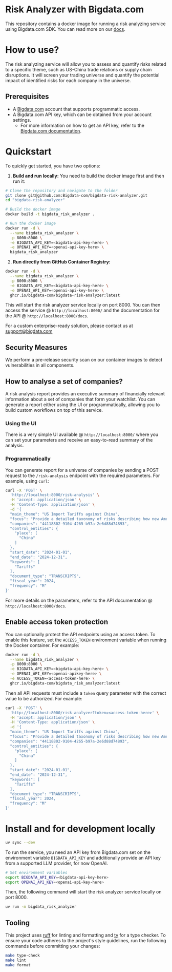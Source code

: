 # Risk Analyzer with Bigdata.com
This repository contains a docker image for running a risk analyzing service using Bigdata.com SDK. You can read more on our [docs](https://docs.bigdata.com/use-cases/docker-services/risk-analyzer).

# How to use?
The risk analyzing service will allow you to assess and quantify risks related to a specific theme, such as US-China trade relations or supply chain disruptions. It will screen your trading universe and quantify the potential impact of identified risks for each company in the universe.

## Prerequisites
- A [Bigdata.com](https://bigdata.com) account that supports programmatic access.
- A Bigdata.com API key, which can be obtained from your account settings.
    - For more information on how to get an API key, refer to the [Bigdata.com documentation](https://docs.bigdata.com/api-reference/introduction#api-key-beta).

# Quickstart
To quickly get started, you have two options:

1. **Build and run locally:**
You need to build the docker image first and then run it:

```bash
# Clone the repository and navigate to the folder
git clone git@github.com:Bigdata-com/bigdata-risk-analyzer.git
cd "bigdata-risk-analyzer"

# Build the docker image
docker build -t bigdata_risk_analyzer .

# Run the docker image
docker run -d \
  --name bigdata_risk_analyzer \
  -p 8000:8000 \
  -e BIGDATA_API_KEY=<bigdata-api-key-here> \
  -e OPENAI_API_KEY=<openai-api-key-here> \
  bigdata_risk_analyzer
```

2. **Run directly from GitHub Container Registry:**

```bash
docker run -d \
  --name bigdata_risk_analyzer \
  -p 8000:8000 \
  -e BIGDATA_API_KEY=<bigdata-api-key-here> \
  -e OPENAI_API_KEY=<openai-api-key-here> \
  ghcr.io/bigdata-com/bigdata-risk-analyzer:latest
```

This will start the risk analyzer service locally on port 8000. You can then access the service @ `http://localhost:8000/` and the documentation for the API @ `http://localhost:8000/docs`.

For a custom enterprise-ready solution, please contact us at [support@bigdata.com](mailto:support@bigdata.com)


## Security Measures

We perform a pre-release security scan on our container images to detect vulnerabilities in all components.


## How to analyse a set of companies?

A risk analysis report provides an executive summary of financially relevant information about a set of companies that form your watchlist. You can generate a report either using the UI or programmatically, allowing you to build custom workflows on top of this service.

### Using the UI
There is a very simple UI available @ `http://localhost:8000/` where you can set your parameters and receive an easy-to-read summary of the analysis.

### Programmatically
You can generate report for a universe of companies by sending a POST request to the `/risk-analysis` endpoint with the required
parameters. For example, using `curl`:
```bash
curl -X 'POST' \
  'http://localhost:8000/risk-analysis' \
  -H 'accept: application/json' \
  -H 'Content-Type: application/json' \
  -d '{
  "main_theme": "US Import Tariffs against China",
  "focus": "Provide a detailed taxonomy of risks describing how new American import tariffs against China will impact US companies, their operations and strategy. Cover trade-relations risks, foreign market access risks, supply chain risks, US market sales and revenue risks (including price impacts), and intellectual property risks, provide at least 4 sub-scenarios for each risk factor.",
  "companies": "44118802-9104-4265-b97a-2e6d88d74893",
  "control_entities": {
    "place": [
      "China"
    ]
  },
  "start_date": "2024-01-01",
  "end_date": "2024-12-31",
  "keywords": [
    "Tariffs"
  ],
  "document_type": "TRANSCRIPTS",
  "fiscal_year": 2024,
  "frequency": "M"
}'
```

For more details on the parameters, refer to the API documentation @ `http://localhost:8000/docs`.

## Enable access token protection
You can optionally protect the API endpoints using an access token. To enable this feature, set the `ACCESS_TOKEN` environment variable when running the Docker container. For example:

```bash
docker run -d \
  --name bigdata_risk_analyzer \
  -p 8000:8000 \
  -e BIGDATA_API_KEY=<bigdata-api-key-here> \
  -e OPENAI_API_KEY=<openai-apikey-here> \
  -e ACCESS_TOKEN=<access-token-here> \
  ghcr.io/bigdata-com/bigdata_risk_analyzer:latest
```

Then all API requests must include a `token` query parameter with the correct value to be authorized. For example:

```bash
curl -X 'POST' \
  'http://localhost:8000/risk-analyzer?token=<access-token-here>' \
  -H 'accept: application/json' \
  -H 'Content-Type: application/json' \
  -d '{
  "main_theme": "US Import Tariffs against China",
  "focus": "Provide a detailed taxonomy of risks describing how new American import tariffs against China will impact US companies, their operations and strategy. Cover trade-relations risks, foreign market access risks, supply chain risks, US market sales and revenue risks (including price impacts), and intellectual property risks, provide at least 4 sub-scenarios for each risk factor.",
  "companies": "44118802-9104-4265-b97a-2e6d88d74893",
  "control_entities": {
    "place": [
      "China"
    ]
  },
  "start_date": "2024-01-01",
  "end_date": "2024-12-31",
  "keywords": [
    "Tariffs"
  ],
  "document_type": "TRANSCRIPTS",
  "fiscal_year": 2024,
  "frequency": "M"
}'
```

# Install and for development locally
```bash
uv sync --dev
```

To run the service, you need an API key from Bigdata.com set on the environment variable `BIGDATA_API_KEY` and additionally provide an API key from a supported LLM provider, for now OpenAI.
```bash
# Set environment variables
export BIGDATA_API_KEY=<bigdata-api-key-here>
export OPENAI_API_KEY=<openai-api-key-here>
```

Then, the following command will start the risk analyzer service locally on port 8000.
```bash
uv run -m bigdata_risk_analyzer
```

## Tooling
This project uses [ruff](https://docs.astral.sh/ruff/) for linting and formatting and [ty](https://docs.astral.sh/ty/) for a type checker. To ensure your code adheres to the project's style guidelines, run the following commands before committing your changes:
```bash
make type-check
make lint
make format
```
